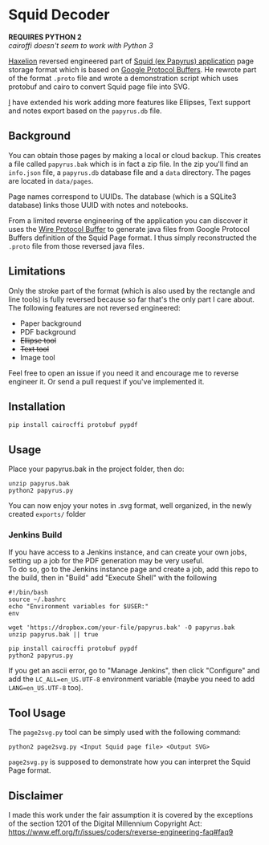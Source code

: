 # Squid Decoder

**REQUIRES PYTHON 2**  
*cairoffi doesn't seem to work with Python 3*

[Haxelion](https://github.com/haxelion/) reversed engineered part of [Squid (ex Papyrus) application](http://squidnotes.com/) page storage
format which is based on [Google Protocol Buffers](https://developers.google.com/protocol-buffers/).
He rewrote part of the format `.proto` file and wrote a demonstration script which uses protobuf and
cairo to convert Squid page file into SVG.

[I](https://github.com/denysvitali/) have extended his work adding more features
like Ellipses, Text support and notes export based on the `papyrus.db` file.

## Background

You can obtain those pages by making a local or cloud backup. This creates a file called
`papyrus.bak` which is in fact a zip file. In the zip you'll find an `info.json` file, a
`papyrus.db` database file and a `data` directory. The pages are located in `data/pages`.

Page names correspond to UUIDs. The database (which is a SQLite3 database) links those UUID with
notes and notebooks.

From a limited reverse engineering of the application you can discover it uses the
[Wire Protocol Buffer](https://github.com/square/wire) to generate java files from Google Protocol
Buffers definition of the Squid Page format. I thus simply reconstructed the `.proto` file from
those reversed java files.

## Limitations

Only the stroke part of the format (which is also used by the rectangle and line tools) is fully
reversed because so far that's the only part I care about. The following features are not reversed
engineered:

* Paper background
* PDF background
* ~~Ellipse tool~~
* ~~Text tool~~
* Image tool

Feel free to open an issue if you need it and encourage me to reverse engineer it. Or send a pull request if you've implemented it.

## Installation
```
pip install cairocffi protobuf pypdf
```

## Usage

Place your papyrus.bak in the project folder, then do:
```
unzip papyrus.bak
python2 papyrus.py
```

You can now enjoy your notes in .svg format, well organized, in the newly created `exports/` folder


### Jenkins Build
If you have access to a Jenkins instance, and can create your own jobs, setting up a job for the PDF generation may be very useful.  
To do so, go to the Jenkins instance page and create a job, add this repo to the build, then in "Build" add "Execute Shell" with the following
```
#!/bin/bash
source ~/.bashrc
echo "Environment variables for $USER:"
env

wget 'https://dropbox.com/your-file/papyrus.bak' -O papyrus.bak
unzip papyrus.bak || true

pip install cairocffi protobuf pypdf
python2 papyrus.py
```

If you get an ascii error, go to "Manage Jenkins", then click "Configure" and add the `LC_ALL=en_US.UTF-8` environment variable (maybe you need to add `LANG=en_US.UTF-8` too).
## Tool Usage

The `page2svg.py` tool can be simply used with the following command:

```
python2 page2svg.py <Input Squid page file> <Output SVG>
```

`page2svg.py` is supposed to demonstrate how you can interpret the Squid Page format.

## Disclaimer

I made this work under the fair assumption it is covered by the exceptions of the section 1201 of
the Digital Millennium Copyright Act: https://www.eff.org/fr/issues/coders/reverse-engineering-faq#faq9
